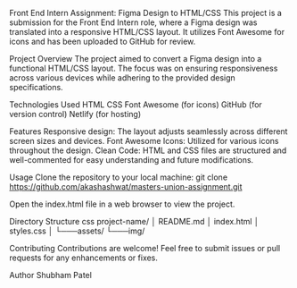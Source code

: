 Front End Intern Assignment: Figma Design to HTML/CSS
This project is a submission for the Front End Intern role, where a Figma design was translated into a responsive HTML/CSS layout. It utilizes Font Awesome for icons and has been uploaded to GitHub for review.


Project Overview
The project aimed to convert a Figma design into a functional HTML/CSS layout. The focus was on ensuring responsiveness across various devices while adhering to the provided design specifications.


Technologies Used
HTML
CSS
Font Awesome (for icons)
GitHub (for version control)
Netlify (for hosting)


Features
Responsive design: The layout adjusts seamlessly across different screen sizes and devices.
Font Awesome Icons: Utilized for various icons throughout the design.
Clean Code: HTML and CSS files are structured and well-commented for easy understanding and future modifications.


Usage
Clone the repository to your local machine:
git clone https://github.com/akashashwat/masters-union-assignment.git

Open the index.html file in a web browser to view the project.

Directory Structure
css
project-name/
│   README.md
│   index.html
│   styles.css
│
└───assets/
    └───img/ 
    
Contributing
Contributions are welcome! Feel free to submit issues or pull requests for any enhancements or fixes.

Author
Shubham Patel
